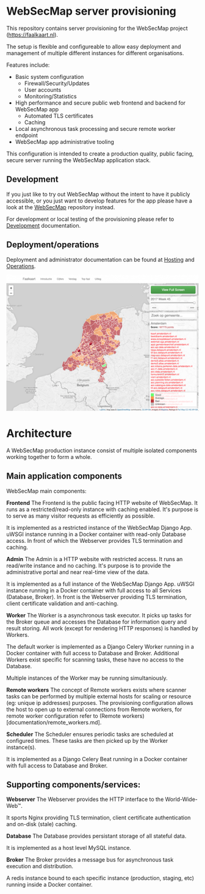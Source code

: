 # WebSecMap server provisioning

This repository contains server provisioning for the WebSecMap project (https://faalkaart.nl).

The setup is flexible and configureable to allow easy deployment and management of multiple different instances for different organisations.

Features include:

- Basic system configuration
  - Firewall/Security/Updates
  - User accounts
  - Monitoring/Statistics
- High performance and secure public web frontend and backend for WebSecMap app
  - Automated TLS certificates
  - Caching
- Local asynchronous task processing and secure remote worker endpoint
- WebSecMap app administrative tooling

This configuration is intended to create a production quality, public facing, secure server running the WebSecMap application stack.

## Development

If you just like to try out WebSecMap without the intent to have it publicly accessible, or you just want to develop features for the app please have a look at the [WebSecMap](https://gitlab.com/websecmap/websecmap) repository instead.

For development or local testing of the provisioning please refer to [Development](documentation/development.md) documentation.

## Deployment/operations

Deployment and administrator documentation can be found at [Hosting](documentation/hosting.md) and [Operations](documentation/operations.md).


![screenshot](documentation/screenshot.png)

# Architecture
A WebSecMap production instance consist of multiple isolated components working together to form a whole.

## Main application components
WebSecMap main components:

**Frontend**
The Frontend is the public facing HTTP website of WebSecMap. It runs as a restricted/read-only instance with caching enabled. It's purpose is to serve as many visitor requests as efficiently as possible.

It is implemented as a restricted instance of the WebSecMap Django App. uWSGI instance running in a Docker container with read-only Database access. In front of which the Webserver provides TLS termination and caching.

**Admin**
The Admin is a HTTP website with restricted access. It runs an read/write instance and no caching. It's purpose is to provide the administrative portal and near real-time view of the data.

It is implemented as a full instance of the WebSecMap Django App. uWSGI instance running in a Docker container with full access to all Services (Database, Broker). In front is the Webserver providing TLS termination, client certificate validation and anti-caching.

**Worker**
The Worker is a asynchronous task executor. It picks up tasks for the Broker queue and accesses the Database for information query and result storing. All work (except for rendering HTTP responses) is handled by Workers.

The default worker is implemented as a Django Celery Worker running in a Docker container with full access to Database and Broker. Additional Workers exist specific for scanning tasks, these have no access to the Database.

Multiple instances of the Worker may be running simultaniously.

**Remote workers**
The concept of Remote workers exists where scanner tasks can be performed by multiple external hosts for scaling or resource (eg: unique ip addresses) purposes. The provisioning configuration allows the host to open up to external connections from Remote workers, for remote worker configuration refer to (Remote workers)[documentation/remote_workers.md].

**Scheduler**
The Scheduler ensures periodic tasks are scheduled at configured times. These tasks are then picked up by the Worker instance(s).

It is implemented as a Django Celery Beat running in a Docker container with full access to Database and Broker.


## Supporting components/services:

**Webserver**
The Webserver provides the HTTP interface to the World-Wide-Web™.

It sports Nginx providing TLS termination, client certificate authentication and on-disk (stale) caching.

**Database**
The Database provides persistant storage of all stateful data.

It is implemented as a host level MySQL instance.

**Broker**
The Broker provides a message bus for asynchronous task execution and distribution.

A redis instance bound to each specific instance (production, staging, etc) running inside a Docker container.
